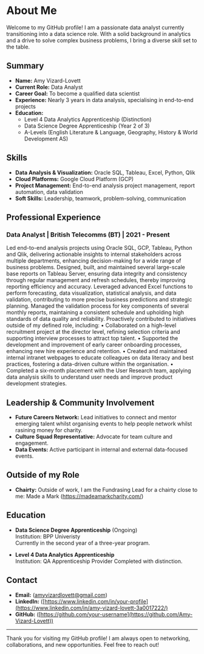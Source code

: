 # About Me

Welcome to my GitHub profile! I am a passionate data analyst currently transitioning into a data science role. With a solid background in analytics and a drive to solve complex business problems, I bring a diverse skill set to the table. 

## Summary

- **Name:** Amy Vizard-Lovett
- **Current Role:** Data Analyst
- **Career Goal:** To become a qualified data scientist
- **Experience:** Nearly 3 years in data analysis, specialising in end-to-end projects
- **Education:** 
  - Level 4 Data Analytics Apprenticeship (Distinction)
  - Data Science Degree Apprenticeship (Year 2 of 3)
  - A-Levels (English Literature & Language, Geography, History & World Development AS)

## Skills

- **Data Analysis & Visualization:** Oracle SQL, Tableau, Excel, Python, Qlik
- **Cloud Platforms:** Google Cloud Platform (GCP)
- **Project Management:** End-to-end analysis project management, report automation, data validation
- **Soft Skills:** Leadership, teamwork, problem-solving, communication

## Professional Experience

### Data Analyst | British Telecomms (BT) | 2021 - Present
Led end-to-end analysis projects using Oracle SQL, GCP, Tableau, Python and Qlik, delivering actionable insights to internal stakeholders across multiple departments, enhancing decision-making for a wide range of business problems.
Designed, built, and maintained several large-scale base reports on Tableau Server, ensuring data integrity and consistency through regular management and refresh schedules, thereby improving reporting efficiency and accuracy.
Leveraged advanced Excel functions to perform forecasting, data visualization, statistical analysis, and data validation, contributing to more precise business predictions and strategic planning.
Managed the validation process for key components of several monthly reports, maintaining a consistent schedule and upholding high standards of data quality and reliability.
Proactively contributed to initiatives outside of my defined role, including:
•	Collaborated on a high-level recruitment project at the director level, refining selection criteria and supporting interview processes to attract top talent.
•	Supported the development and improvement of early career onboarding processes, enhancing new hire experience and retention. 
•	Created and maintained internal intranet webpages to educate colleagues on data literacy and best practices, fostering a data-driven culture within the organisation.
•	Completed a six-month placement with the User Research team, applying data analysis skills to understand user needs and improve product development strategies. 


## Leadership & Community Involvement

- **Future Careers Network:** Lead initiatives to connect and mentor emerging talent whilst organising events to help people network whilst rasining money for charity.
- **Culture Squad Representative:** Advocate for team culture and engagement.
- **Data Events:** Active participant in internal and external data-focused events.

## Outside of my Role

- **Chairty:** Outside of work, I am the Fundrasing Lead for a chairty close to me: Made a Mark (https://madeamarkcharity.com/)


## Education

- **Data Science Degree Apprenticeship** (Ongoing)  
  Institution: BPP Univeristy  
  Currently in the second year of a three-year program.

- **Level 4 Data Analytics Apprenticeship**  
  Institution: QA Apprenticeship Provider
  Completed with distinction.

## Contact

- **Email:** (amyvizardlovett@gmail.com)
- **LinkedIn:** ([https://www.linkedin.com/in/your-profile](https://www.linkedin.com/in/amy-vizard-lovett-3a0017222/)
- **GitHub:** ([https://github.com/your-username](https://github.com/Amy-Vizard-Lovett))

---

Thank you for visiting my GitHub profile! I am always open to networking, collaborations, and new opportunities. Feel free to reach out!
